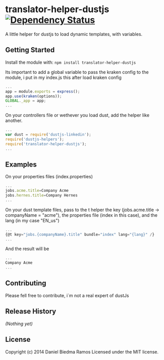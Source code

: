 # translator-helper-dustjs  [![Dependency Status](https://david-dm.org/danibram/translator-helper-dustjs.svg)](https://david-dm.org/danibram/translator-helper-dustjs)

A little helper for dustjs to load dynamic templates, with variables.

## Getting Started
Install the module with: `npm install translator-helper-dustjs`

Its important to add a global variable to pass the kraken config to the module, i put in my index.js this after load kraken config
```javascript
...
app = module.exports = express();
app.use(kraken(options));
GLOBAL._app = app;
...
```
On your controllers file or wethever you load dust, add the helper like another.

```javascript
...
var dust = require('dustjs-linkedin');
require('dustjs-helpers');
require('translator-helper-dustjs');
...
```


## Examples
On your properties files (index.properties)
```javascript
...
jobs.acme.title=Company Acme
jobs.hernes.title=Company Hernes
...
```

On your dust template files, pass to the t helper the key (jobs.acme.title -> companyName = "acme"), the properties file (index in this case), and the lang (in my case "EN_us")
```javascript
...
{@t key="jobs.{companyName}.title" bundle="index" lang="{lang}" /}
...
```
And the result will be
```javascript
...
Company Acme
...
```

## Contributing
Please fell free to contribute, i´m not a real expert of dustJs

## Release History
_(Nothing yet)_

## License
Copyright (c) 2014 Daniel Biedma Ramos
Licensed under the MIT license.
